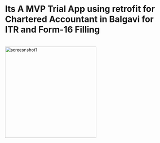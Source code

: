 # <h1>Its A MVP Trial App using retrofit for Chartered Accountant in Balgavi for ITR and Form-16 Filling<h1>
 <img src="https://user-images.githubusercontent.com/48755786/149530987-8344ca77-6b5a-4b6b-9fd7-27da83276bd0.jpeg" alt="screesnshot1" width="300" height="auto" >

